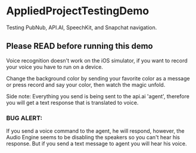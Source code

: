 # AppliedProjectTestingDemo
Testing PubNub, API.AI, SpeechKit, and Snapchat navigation.

## Please READ before running this demo

Voice recognition doesn't work on the iOS simulator, if you want to record your voice you have to run on a device.

Change the background color by sending your favorite color as a message or press record and say your color, then watch the magic unfold. 

Side note: Everything you send is being sent to the api.ai 'agent', therefore you will get a text response that is translated to voice.

### BUG ALERT: 
If you send a voice command to the agent, he will respond, however, the Audio Engine seems to be disabling the speakers so you can't hear his response. But if you send a text message to agent you will hear his voice.
